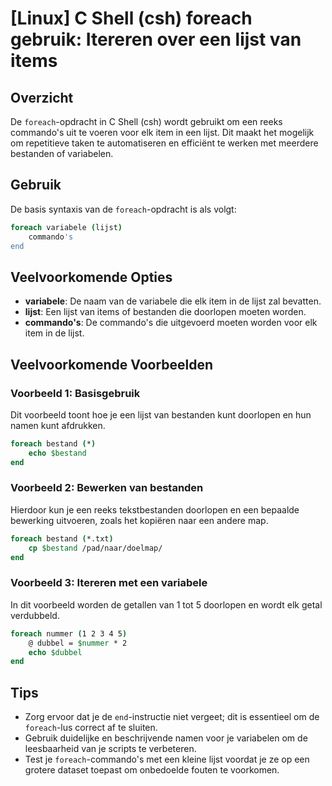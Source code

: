 # [Linux] C Shell (csh) foreach gebruik: Itereren over een lijst van items

## Overzicht
De `foreach`-opdracht in C Shell (csh) wordt gebruikt om een reeks commando's uit te voeren voor elk item in een lijst. Dit maakt het mogelijk om repetitieve taken te automatiseren en efficiënt te werken met meerdere bestanden of variabelen.

## Gebruik
De basis syntaxis van de `foreach`-opdracht is als volgt:

```csh
foreach variabele (lijst)
    commando's
end
```

## Veelvoorkomende Opties
- **variabele**: De naam van de variabele die elk item in de lijst zal bevatten.
- **lijst**: Een lijst van items of bestanden die doorlopen moeten worden.
- **commando's**: De commando's die uitgevoerd moeten worden voor elk item in de lijst.

## Veelvoorkomende Voorbeelden

### Voorbeeld 1: Basisgebruik
Dit voorbeeld toont hoe je een lijst van bestanden kunt doorlopen en hun namen kunt afdrukken.

```csh
foreach bestand (*)
    echo $bestand
end
```

### Voorbeeld 2: Bewerken van bestanden
Hierdoor kun je een reeks tekstbestanden doorlopen en een bepaalde bewerking uitvoeren, zoals het kopiëren naar een andere map.

```csh
foreach bestand (*.txt)
    cp $bestand /pad/naar/doelmap/
end
```

### Voorbeeld 3: Itereren met een variabele
In dit voorbeeld worden de getallen van 1 tot 5 doorlopen en wordt elk getal verdubbeld.

```csh
foreach nummer (1 2 3 4 5)
    @ dubbel = $nummer * 2
    echo $dubbel
end
```

## Tips
- Zorg ervoor dat je de `end`-instructie niet vergeet; dit is essentieel om de `foreach`-lus correct af te sluiten.
- Gebruik duidelijke en beschrijvende namen voor je variabelen om de leesbaarheid van je scripts te verbeteren.
- Test je `foreach`-commando's met een kleine lijst voordat je ze op een grotere dataset toepast om onbedoelde fouten te voorkomen.